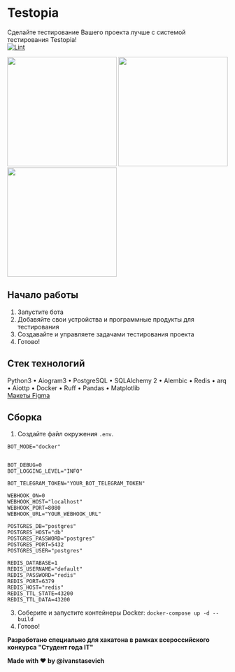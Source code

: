 # Testopia

Сделайте тестирование Вашего проекта лучше с системой тестирования Testopia!  
[![Lint](https://github.com/everysoftware/testopia/actions/workflows/ci.yml/badge.svg)](https://github.com/everysoftware/testopia/actions/workflows/ci.yml)

<img src="https://github.com/everysoftware/testopia/assets/22497421/bcdbbfa8-9200-4cf0-b548-76ff91d70ab2" width="250" />  
<img src="https://github.com/everysoftware/testopia/assets/22497421/750f5877-e9b6-4bf2-95fc-a1937e2556aa" width="250" />  
<img src="https://github.com/everysoftware/testopia/assets/22497421/ce682978-c804-4c28-a3ea-7461b8afb9b1" width="250" />  

## Начало работы
1. Запустите бота
2. Добавяйте свои устройства и программные продукты для тестирования
3. Создавайте и управляете задачами тестирования проекта
4. Готово!

## Стек технологий

Python3 • Aiogram3 • PostgreSQL • SQLAlchemy 2 • Alembic • Redis • arq • Aiottp • Docker • Ruff • Pandas • Matplotlib  
[Макеты Figma](https://www.figma.com/file/iJ7SMg6DCuCaDhNlieh3kd/Untitled?type=design&node-id=0-1&mode=design)

## Сборка

1. Создайте файл окружения ```.env```.
```
BOT_MODE="docker"


BOT_DEBUG=0
BOT_LOGGING_LEVEL="INFO"

BOT_TELEGRAM_TOKEN="YOUR_BOT_TELEGRAM_TOKEN"

WEBHOOK_ON=0
WEBHOOK_HOST="localhost"
WEBHOOK_PORT=8080
WEBHOOK_URL="YOUR_WEBHOOK_URL"

POSTGRES_DB="postgres"
POSTGRES_HOST="db"
POSTGRES_PASSWORD="postgres"
POSTGRES_PORT=5432
POSTGRES_USER="postgres"

REDIS_DATABASE=1
REDIS_USERNAME="default"
REDIS_PASSWORD="redis"
REDIS_PORT=6379
REDIS_HOST="redis"
REDIS_TTL_STATE=43200
REDIS_TTL_DATA=43200

   ```
3. Соберите и запустите контейнеры Docker: ```docker-compose up -d --build```
4. Готово!


**Разработано специально для хакатона в рамках всероссийского конкурса "Студент года IT"** 

**Made with ❤️ by @ivanstasevich**
